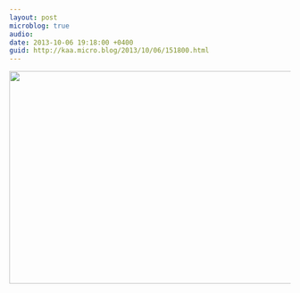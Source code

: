 ```yaml
---
layout: post
microblog: true
audio: 
date: 2013-10-06 19:18:00 +0400
guid: http://kaa.micro.blog/2013/10/06/151800.html
---
```

<img src="https://www.kaa.bz/uploads/2018/dbd5f5c889.jpg" alt="" width="840" height="382" class="alignnone size-full wp-image-1004" />
